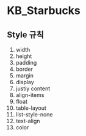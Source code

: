 # KB_Starbucks

## Style 규칙

1. width
2. height
3. padding
4. border
5. margin
6. display
7. justiy content
8. align-items
9. float
10. table-layout
11. list-style-none
12. text-align
13. color
